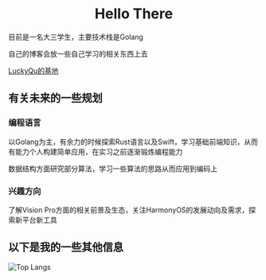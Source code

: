 # <center>Hello There</center>
目前是一名大三学生，主要技术栈是Golang

自己的博客会放一些自己学习的相关东西上去

[LuckyQu的基地](http://luckyqu.cn)
## 有关未来的一些规划
### 编程语言
以Golang为主，有余力的时候探索Rust语言以及Swift，学习基础前端知识，从而有能力个人构建简单应用，在实习之前逐渐锻炼编程能力

数据结构方面研究部分算法，学习一些算法的思路从而应用到编码上

### 兴趣方向

了解Vision Pro方面的相关前景及生态，关注HarmonyOS的发展动向及需求，探索新平台新工具

## 以下是我的一些其他信息

![Top Langs](https://github-readme-stats.vercel.app/api/top-langs/?username=Lucky-Qu)
